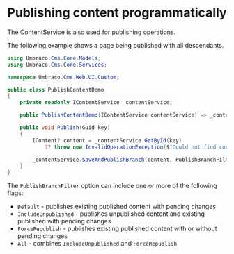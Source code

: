 # Publishing content programmatically

The ContentService is also used for publishing operations.

The following example shows a page being published with all descendants.

```csharp
using Umbraco.Cms.Core.Models;
using Umbraco.Cms.Core.Services;

namespace Umbraco.Cms.Web.UI.Custom;

public class PublishContentDemo
{
    private readonly IContentService _contentService;

    public PublishContentDemo(IContentService contentService) => _contentService = contentService;

    public void Publish(Guid key)
    {
        IContent? content = _contentService.GetById(key)
            ?? throw new InvalidOperationException($"Could not find content with key: {key}.");

        _contentService.SaveAndPublishBranch(content, PublishBranchFilter.Default);
    }
}
```

The `PublishBranchFilter` option can include one or more of the following flags:

- `Default` - publishes existing published content with pending changes
- `IncludeUnpublished` - publishes unpublished content and existing published with pending changes
- `ForceRepublish` - publishes existing published content with or without pending changes
- `All` - combines `IncludeUnpublished` and `ForceRepublish`


